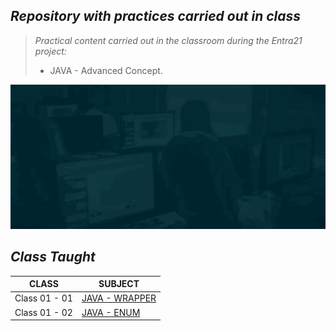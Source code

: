 ## _Repository with practices carried out in class_

> _Practical content carried out in the classroom during the Entra21 project:_
> - JAVA - Advanced Concept.

![Gif Entra21](https://raw.githubusercontent.com/seiler-emerson/Entra21_Logica_Java_2022/main/gif/entra21.gif)

## _Class Taught_

| CLASS | SUBJECT |
|------|---------|
|Class 01 - 01|[JAVA - WRAPPER ](./Class%20-%20Java%20Advanced/src/br/com/entra21/java/advanced/)
|Class 01 - 02|[JAVA - ENUM ](./Class%20-%20Java%20Advanced/src/br/com/entra21/java/advanced/class_01/enum_/)
